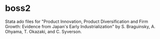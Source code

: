 # boss2
Stata ado files for "Product Innovation, Product Diversification and Firm Growth: Evidence from Japan's Early Industrialization" by S. Braguinsky, A. Ohyama, T. Okazaki, and C. Syverson. 
